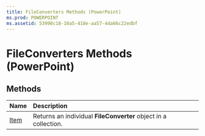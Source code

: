 ```yaml
---
title: FileConverters Methods (PowerPoint)
ms.prod: POWERPOINT
ms.assetid: 53990c18-10a5-418e-aa57-4da66c22edbf
---
```



# FileConverters Methods (PowerPoint)

## Methods



|**Name**|**Description**|
|:-----|:-----|
|[Item](fileconverters-item-method-powerpoint.md)|Returns an individual  **FileConverter** object in a collection.|

